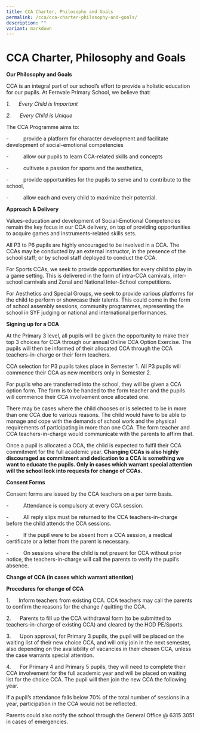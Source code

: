 ```yaml
---
title: CCA Charter, Philosophy and Goals
permalink: /cca/cca-charter-philosophy-and-goals/
description: ""
variant: markdown
---
```

# CCA Charter, Philosophy and Goals

**Our Philosophy and Goals**

CCA is an integral part of our school’s effort to provide a holistic education for our pupils. At Fernvale Primary School, we believe that:

_1\._      _Every Child is Important_

_2\._      _Every Child is Unique_

The CCA Programme aims to:

\-          provide a platform for character development and facilitate development of social-emotional competencies

\-          allow our pupils to learn CCA-related skills and concepts

\-          cultivate a passion for sports and the aesthetics,

\-          provide opportunities for the pupils to serve and to contribute to the school,

\-          allow each and every child to maximize their potential.

**Approach & Delivery**

Values-education and development of Social-Emotional Competencies remain the key focus in our CCA delivery, on top of providing opportunities to acquire games and instruments-related skills sets.

All P3 to P6 pupils are highly encouraged to be involved in a CCA. The CCAs may be conducted by an external instructor, in the presence of the school staff; or by school staff deployed to conduct the CCA.

For Sports CCAs, we seek to provide opportunities for every child to play in a game setting. This is delivered in the form of intra-CCA carnivals, inter-school carnivals and Zonal and National Inter-School competitions.

For Aesthetics and Special Groups, we seek to provide various platforms for the child to perform or showcase their talents. This could come in the form of school assembly sessions, community programmes, representing the school in SYF judging or national and international performances.

**Signing up for a CCA**

At the Primary 3 level, all pupils will be given the opportunity to make their top 3 choices for CCA through our annual Online CCA Option Exercise. The pupils will then be informed of their allocated CCA through the CCA teachers-in-charge or their form teachers.

CCA selection for P3 pupils takes place in Semester 1. All P3 pupils will commence their CCA as new members only in Semester 2.

For pupils who are transferred into the school, they will be given a CCA option form. The form is to be handed to the form teacher and the pupils will commence their CCA involvement once allocated one.

There may be cases where the child chooses or is selected to be in more than one CCA due to various reasons. The child would have to be able to manage and cope with the demands of school work and the physical requirements of participating in more than one CCA. The form teacher and CCA teachers-in-charge would communicate with the parents to affirm that.

Once a pupil is allocated a CCA, the child is expected to fulfil their CCA commitment for the full academic year. **Changing CCAs is also highly discouraged as commitment and dedication to a CCA is something we want to educate the pupils. Only in cases which warrant special attention will the school look into requests for change of CCAs.**

**Consent Forms**

Consent forms are issued by the CCA teachers on a per term basis.

\-          Attendance is compulsory at every CCA session.

\-          All reply slips must be returned to the CCA teachers-in-charge before the child attends the CCA sessions.

\-          If the pupil were to be absent from a CCA session, a medical certificate or a letter from the parent is necessary.

\-          On sessions where the child is not present for CCA without prior notice, the teachers-in-charge will call the parents to verify the pupil’s absence.

**Change of CCA (in cases which warrant attention)**

**Procedures for change of CCA**

1.      Inform teachers from existing CCA. CCA teachers may call the parents to confirm the reasons for the change / quitting the CCA.

2.      Parents to fill up the CCA withdrawal form (to be submitted to teachers-in-charge of existing CCA) and cleared by the HOD PE/Sports.

3.      Upon approval, for Primary 3 pupils, the pupil will be placed on the waiting list of their new choice CCA, and will only join in the next semester, also depending on the availability of vacancies in their chosen CCA, unless the case warrants special attention.

4.      For Primary 4 and Primary 5 pupils, they will need to complete their CCA involvement for the full academic year and will be placed on waiting list for the choice CCA. The pupil will then join the new CCA the following year.

If a pupil’s attendance falls below 70% of the total number of sessions in a year, participation in the CCA would not be reflected. 

Parents could also notify the school through the General Office @ 6315 3051 in cases of emergencies.
